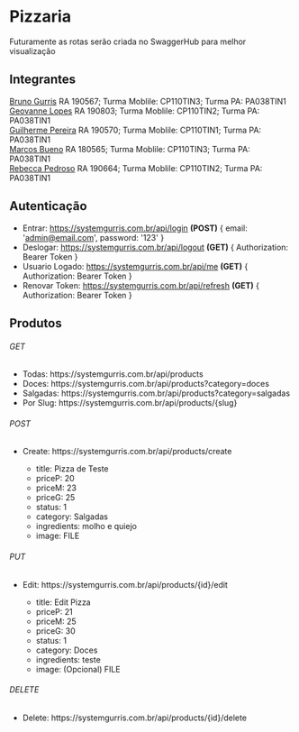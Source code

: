 # Pizzaria

Futuramente as rotas serão criada no SwaggerHub para melhor visualização

## Integrantes
[Bruno Gurris](https://github.com/BrunoGurris) RA 190567; Turma Moblile: CP110TIN3; Turma PA: PA038TIN1 <br /> [Geovanne Lopes](https://github.com/Geovannelopes) RA 190803; Turma Moblile: CP110TIN2; Turma PA: PA038TIN1 <br /> [Guilherme Pereira](https://github.com/guilherme033) RA 190570; Turma Moblile: CP110TIN1; Turma PA: PA038TIN1 <br /> [Marcos Bueno](https://github.com/marcos-bueno) RA 180565; Turma Moblile: CP110TIN3; Turma PA: PA038TIN1 <br /> [Rebecca Pedroso](https://github.com/rehpedroso) RA 190664; Turma Moblile: CP110TIN2; Turma PA: PA038TIN1

## Autenticação
* Entrar: https://systemgurris.com.br/api/login **(POST)** { email: 'admin@email.com', password: '123' }
* Deslogar: https://systemgurris.com.br/api/logout **(GET)** { Authorization: Bearer Token }
* Usuario Logado: https://systemgurris.com.br/api/me **(GET)** { Authorization: Bearer Token }
* Renovar Token: https://systemgurris.com.br/api/refresh **(GET)** { Authorization: Bearer Token }

## Produtos
<h6>GET</h6>
<ul>
    <li>Todas: https://systemgurris.com.br/api/products</li>
    <li>Doces: https://systemgurris.com.br/api/products?category=doces</li>
    <li>Salgadas: https://systemgurris.com.br/api/products?category=salgadas</li>
    <li>Por Slug: https://systemgurris.com.br/api/products/{slug}</li>
</ul>

<h6>POST</h6>
<ul>
    <li>Create: https://systemgurris.com.br/api/products/create</li>
    <ul>
        <li>title: Pizza de Teste</li>
        <li>priceP: 20</li>
        <li>priceM: 23</li>
        <li>priceG: 25</li>
        <li>status: 1</li>
        <li>category: Salgadas</li>
        <li>ingredients: molho e quiejo</li>
        <li>image: FILE</li>
    </ul>
</ul>

<h6>PUT</h6>
<ul>
    <li>Edit: https://systemgurris.com.br/api/products/{id}/edit</li>
    <ul>
        <li>title: Edit Pizza</li>
        <li>priceP: 21</li>
        <li>priceM: 25</li>
        <li>priceG: 30</li>
        <li>status: 1</li>
        <li>category: Doces</li>
        <li>ingredients: teste</li>
        <li>image: (Opcional) FILE</li>
    </ul>
</ul>

<h6>DELETE</h6>
<ul>
    <li>Delete: https://systemgurris.com.br/api/products/{id}/delete</li>
</ul>
